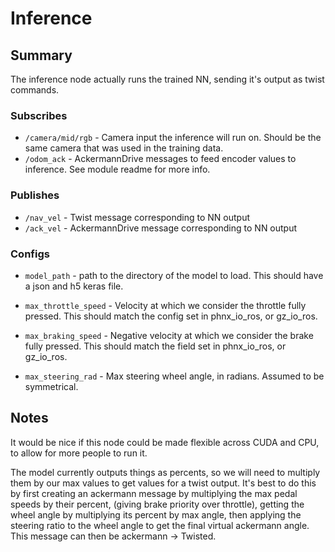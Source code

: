 # Inference

## Summary

The inference node actually runs the trained NN, sending it's output as twist commands.

### Subscribes

- `/camera/mid/rgb` - Camera input the inference will run on. Should be the same camera that was used in the training
  data.
- `/odom_ack` - AckermannDrive messages to feed encoder values to inference. See module readme for more info.

### Publishes

- `/nav_vel` - Twist message corresponding to NN output
- `/ack_vel` - AckermannDrive message corresponding to NN output

### Configs

- `model_path` - path to the directory of the model to load. This should have a json and h5 keras file.

- `max_throttle_speed` - Velocity at which we consider the throttle fully pressed. This should match the config set in
  phnx_io_ros, or gz_io_ros.

- `max_braking_speed` - Negative velocity at which we consider the brake fully pressed. This should match the field set
  in
  phnx_io_ros, or gz_io_ros.

- `max_steering_rad` - Max steering wheel angle, in radians. Assumed to be symmetrical.

## Notes

It would be nice if this node could be made flexible across CUDA and CPU, to allow for more people to run it.

The model currently outputs things as percents, so we will need to multiply them by our max values to get values for
a twist output. It's best to do this by first creating an ackermann message by multiplying the max pedal speeds by their
percent,
(giving brake priority over throttle), getting the wheel angle by multiplying its percent by max angle, then applying
the
steering ratio to the wheel angle to get the final virtual ackermann angle. This message can then be ackermann ->
Twisted.